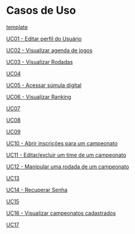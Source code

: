 # Casos de Uso

<p><a href = "../template"> template</a></p>
<p><a href = "../uc01"> UC01 - Editar perfil do Usuário</a></p>
<p><a href = "../uc02"> UC02 - Visualizar agenda de jogos</a></p>
<p><a href = "../uc03"> UC03 - Visualizar Rodadas</a></p>
<p><a href = "../uc04"> UC04 </a></p>
<p><a href = "../uc05"> UC05 - Acessar súmula digital</a></p>
<p><a href = "../uc06"> UC06 - Visualizar Ranking</a></p>
<p><a href = "../uc07"> UC07</a></p>
<p><a href = "../uc08"> UC08</a></p>
<p><a href = "../uc09"> UC09</a></p>
<p><a href = "../uc10"> UC10 - Abrir inscrições para um campeonato</a></p>
<p><a href = "../uc11"> UC11 - Editar/excluir um time de um campeonato</a></p>
<p><a href = "../uc12"> UC12 - Manipular uma rodada de um campeonato</a></p>
<p><a href = "../uc13"> UC13</a></p>
<p><a href = "../uc14"> UC14 - Recuperar Senha</a></p>
<p><a href = "../uc15"> UC15</a></p>
<p><a href = "../uc16"> UC16 - Visualizar campeonatos cadastrados</a></p>
<p><a href = "../uc17"> UC17</a></p>